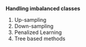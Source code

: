 <b>Handling imbalanced classes</b>
1. Up-sampling
2. Down-sampling
3. Penalized Learning
4. Tree based methods
